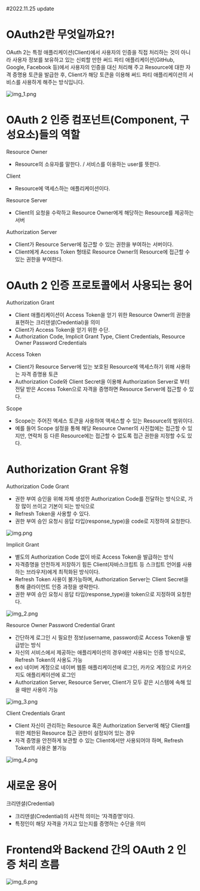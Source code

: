 #2022.11.25 update

# OAuth2란 무엇일까요?!
OAuth 2는 특정 애플리케이션(Client)에서 사용자의 인증을 직접 처리하는 것이 아니라 
사용자 정보를 보유하고 있는 신뢰할 만한 써드 파티 애플리케이션(GitHub, Google, Facebook 등)에서 
사용자의 인증을 대신 처리해 주고 Resource에 대한 자격 증명용 토큰을 발급한 후, 
Client가 해당 토큰을 이용해 써드 파티 애플리케이션의 서비스를 사용하게 해주는 방식입니다.


![img_1.png](../images/OAuth2/img_1.png)


# OAuth 2 인증 컴포넌트(Component, 구성요소)들의 역할
Resource Owner
- Resource의 소유자를 말한다. / 서비스를 이용하는 user를 뜻한다.

Client
-  Resource에 액세스하는 애플리케이션이다.

Resource Server
-  Client의 요청을 수락하고 Resource Owner에게 해당하는 Resource를 제공하는 서버

Authorization Server
- Client가 Resource Server에 접근할 수 있는 권한을 부여하는 서버이다.
-  Client에게 Access Token 형태로 Resource Owner의 Resource에 접근할 수 있는 권한을 부여한다.

# OAuth 2 인증 프로토콜에서 사용되는 용어
Authorization Grant
- Client 애플리케이션이 Access Token을 얻기 위한 Resource Owner의 권한을 표현하는 크리덴셜(Credential)을 의미
- Client가 Access Token을 얻기 위한 수단.
- Authorization Code, Implicit Grant Type, Client Credentials, Resource Owner Password Credentials

Access Token
- Client가 Resource Server에 있는 보호된 Resource에 액세스하기 위해 사용하는 자격 증명용 토큰
- Authorization Code와 Client Secret을 이용해 Authorization Server로 부터 전달 받은 Access Token으로 자격을 증명하면 Resource Server에 접근할 수 있다.

Scope
- Scope는 주어진 액세스 토큰을 사용하여 액세스할 수 있는 Resource의 범위이다.
- 예를 들어 Scope 설정을 통해 해당 Resource Owner의 사진첩에는 접근할 수 있지만, 연락처 등 다른 Resource에는 접근할 수 없도록 접근 권한을 지정할 수도 있다.


# Authorization Grant 유형
Authorization Code Grant
- 권한 부여 승인을 위해 자체 생성한 Authorization Code를 전달하는 방식으로, 가장 많이 쓰이고 기본이 되는 방식으로
- Refresh Token을 사용할 수 있다.
- 권한 부여 승인 요청시 응답 타입(response_type)을 code로 지정하여 요청한다.

![img.png](../images/OAuth2/img.png)

Implicit Grant
- 별도의 Authorization Code 없이 바로 Access Token을 발급하는 방식
- 자격증명을 안전하게 저장하기 힘든 Client(자바스크립트 등 스크립트 언어를 사용하는 브라우저)에게 최적화된 방식이다.
- Refresh Token 사용이 불가능하며, Authorization Server는 Client Secret을 통해 클라이언트 인증 과정을 생략한다.
- 권한 부여 승인 요청시 응답 타입(response_type)을 token으로 지정하여 요청한다.

![img_2.png](../images/OAuth2/img_2.png)

Resource Owner Password Credential Grant
- 간단하게 로그인 시 필요한 정보(username, password)로 Access Token을 발급받는 방식
- 자신의 서비스에서 제공하는 애플리케이션의 경우에만 사용되는 인증 방식으로, Refresh Token의 사용도 가능
- ex) 네이버 계정으로 네이버 웹툰 애플리케이션에 로그인, 카카오 계정으로 카카오 지도 애플리케이션에 로그인
- Authorization Server, Resource Server, Client가 모두 같은 시스템에 속해 있을 때만 사용이 가능

![img_3.png](../images/OAuth2/img_3.png)

Client Credentials Grant
- Client 자신이 관리하는 Resource 혹은 Authorization Server에 해당 Client를 위한 제한된 Resource 접근 권한이 설정되어 있는 경우
- 자격 증명을 안전하게 보관할 수 있는 Client에서만 사용되어야 하며, Refresh Token의 사용은 불가능

![img_4.png](../images/OAuth2/img_4.png)

# 새로운 용어
크리덴셜(Credential)
- 크리덴셜(Credential)의 사전적 의미는 ‘자격증명’이다.
- 특정인이 해당 자격을 가지고 있는지를 증명하는 수단을 의미

# Frontend와 Backend 간의 OAuth 2 인증 처리 흐름

![img_6.png](../images/OAuth2/img_6.png)
